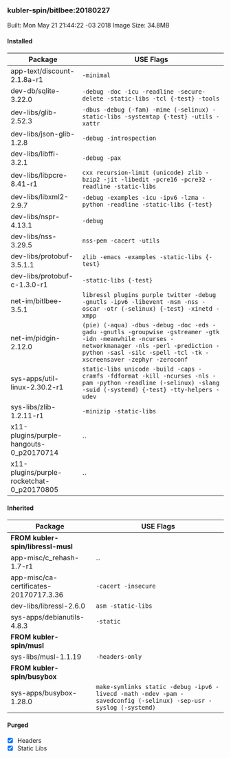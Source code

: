### kubler-spin/bitlbee:20180227

Built: Mon May 21 21:44:22 -03 2018
Image Size: 34.8MB

#### Installed
Package | USE Flags
--------|----------
app-text/discount-2.1.8a-r1 | `-minimal`
dev-db/sqlite-3.22.0 | `-debug -doc -icu -readline -secure-delete -static-libs -tcl {-test} -tools`
dev-libs/glib-2.52.3 | `-dbus -debug (-fam) -mime (-selinux) -static-libs -systemtap {-test} -utils -xattr`
dev-libs/json-glib-1.2.8 | `-debug -introspection`
dev-libs/libffi-3.2.1 | `-debug -pax`
dev-libs/libpcre-8.41-r1 | `cxx recursion-limit (unicode) zlib -bzip2 -jit -libedit -pcre16 -pcre32 -readline -static-libs`
dev-libs/libxml2-2.9.7 | `-debug -examples -icu -ipv6 -lzma -python -readline -static-libs {-test}`
dev-libs/nspr-4.13.1 | `-debug`
dev-libs/nss-3.29.5 | `nss-pem -cacert -utils`
dev-libs/protobuf-3.5.1.1 | `zlib -emacs -examples -static-libs {-test}`
dev-libs/protobuf-c-1.3.0-r1 | `-static-libs {-test}`
net-im/bitlbee-3.5.1 | `libressl plugins purple twitter -debug -gnutls -ipv6 -libevent -msn -nss -oscar -otr (-selinux) {-test} -xinetd -xmpp`
net-im/pidgin-2.12.0 | `(pie) (-aqua) -dbus -debug -doc -eds -gadu -gnutls -groupwise -gstreamer -gtk -idn -meanwhile -ncurses -networkmanager -nls -perl -prediction -python -sasl -silc -spell -tcl -tk -xscreensaver -zephyr -zeroconf`
sys-apps/util-linux-2.30.2-r1 | `static-libs unicode -build -caps -cramfs -fdformat -kill -ncurses -nls -pam -python -readline (-selinux) -slang -suid (-systemd) {-test} -tty-helpers -udev`
sys-libs/zlib-1.2.11-r1 | `-minizip -static-libs`
x11-plugins/purple-hangouts-0_p20170714 | ``
x11-plugins/purple-rocketchat-0_p20170805 | ``
#### Inherited
Package | USE Flags
--------|----------
**FROM kubler-spin/libressl-musl** |
app-misc/c_rehash-1.7-r1 | ``
app-misc/ca-certificates-20170717.3.36 | `-cacert -insecure`
dev-libs/libressl-2.6.0 | `asm -static-libs`
sys-apps/debianutils-4.8.3 | `-static`
**FROM kubler-spin/musl** |
sys-libs/musl-1.1.19 | `-headers-only`
**FROM kubler-spin/busybox** |
sys-apps/busybox-1.28.0 | `make-symlinks static -debug -ipv6 -livecd -math -mdev -pam -savedconfig (-selinux) -sep-usr -syslog (-systemd)`
#### Purged
- [x] Headers
- [x] Static Libs
